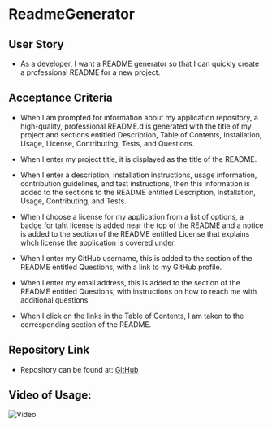 # ReadmeGenerator

## User Story

- As a developer, I want a README generator so that I can quickly create a professional README for a new project.

## Acceptance Criteria

- When I am prompted for information about my application repository, a high-quality, professional README.d is generated with the title of my project and sections entitled Description, Table of Contents, Installation, Usage, License, Contributing, Tests, and Questions.

- When I enter my project title, it is displayed as the title of the README.

- When I enter a description, installation instructions, usage information, contribution guidelines, and test instructions, then this information is added to the sections fo the README entitled Description, Installation, Usage, Contributing, and Tests.

- When I choose a license for my application from a list of options, a badge for taht license is added near the top of the README and a notice is added to the section of the README entitled License that explains whch license the application is covered under.

- When I enter my GitHub username, this is added to the section of the README entitled Questions, with a link to my GitHub profile.

- When I enter my email address, this is added to the section of the README entitled Questions, with instructions on how to reach me with additional questions.

- When I click on the links in the Table of Contents, I am taken to the corresponding section of the README.

## Repository Link

- Repository can be found at:
  [GitHub](https://github.com/susangrace909/ReadmeGenerator.git)

## Video of Usage:

![Video](location)

